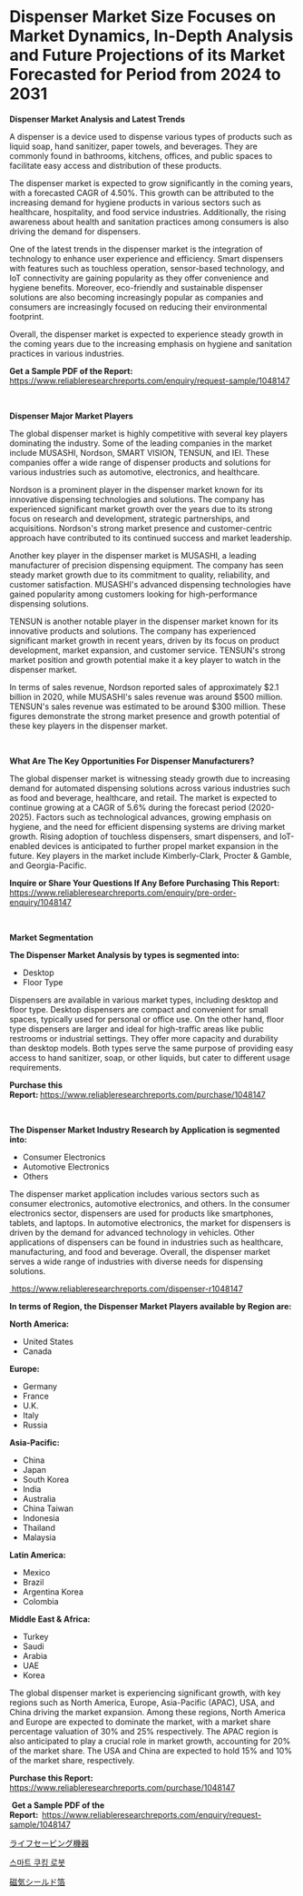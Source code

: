 <p><h1>Dispenser Market Size Focuses on Market Dynamics, In-Depth Analysis and Future Projections of its Market Forecasted for Period from 2024 to 2031</h1></p><p><strong>Dispenser Market Analysis and Latest Trends</strong></p>
<p><p>A dispenser is a device used to dispense various types of products such as liquid soap, hand sanitizer, paper towels, and beverages. They are commonly found in bathrooms, kitchens, offices, and public spaces to facilitate easy access and distribution of these products.</p><p>The dispenser market is expected to grow significantly in the coming years, with a forecasted CAGR of 4.50%. This growth can be attributed to the increasing demand for hygiene products in various sectors such as healthcare, hospitality, and food service industries. Additionally, the rising awareness about health and sanitation practices among consumers is also driving the demand for dispensers.</p><p>One of the latest trends in the dispenser market is the integration of technology to enhance user experience and efficiency. Smart dispensers with features such as touchless operation, sensor-based technology, and IoT connectivity are gaining popularity as they offer convenience and hygiene benefits. Moreover, eco-friendly and sustainable dispenser solutions are also becoming increasingly popular as companies and consumers are increasingly focused on reducing their environmental footprint.</p><p>Overall, the dispenser market is expected to experience steady growth in the coming years due to the increasing emphasis on hygiene and sanitation practices in various industries.</p></p>
<p><strong>Get a Sample PDF of the Report:&nbsp;</strong> <a href="https://www.reliableresearchreports.com/enquiry/request-sample/1048147">https://www.reliableresearchreports.com/enquiry/request-sample/1048147</a></p>
<p>&nbsp;</p>
<p><strong>Dispenser Major Market Players</strong></p>
<p><p>The global dispenser market is highly competitive with several key players dominating the industry. Some of the leading companies in the market include MUSASHI, Nordson, SMART VISION, TENSUN, and IEI. These companies offer a wide range of dispenser products and solutions for various industries such as automotive, electronics, and healthcare.</p><p>Nordson is a prominent player in the dispenser market known for its innovative dispensing technologies and solutions. The company has experienced significant market growth over the years due to its strong focus on research and development, strategic partnerships, and acquisitions. Nordson's strong market presence and customer-centric approach have contributed to its continued success and market leadership.</p><p>Another key player in the dispenser market is MUSASHI, a leading manufacturer of precision dispensing equipment. The company has seen steady market growth due to its commitment to quality, reliability, and customer satisfaction. MUSASHI's advanced dispensing technologies have gained popularity among customers looking for high-performance dispensing solutions.</p><p>TENSUN is another notable player in the dispenser market known for its innovative products and solutions. The company has experienced significant market growth in recent years, driven by its focus on product development, market expansion, and customer service. TENSUN's strong market position and growth potential make it a key player to watch in the dispenser market.</p><p>In terms of sales revenue, Nordson reported sales of approximately $2.1 billion in 2020, while MUSASHI's sales revenue was around $500 million. TENSUN's sales revenue was estimated to be around $300 million. These figures demonstrate the strong market presence and growth potential of these key players in the dispenser market.</p></p>
<p>&nbsp;</p>
<p><strong>What Are The Key Opportunities For Dispenser Manufacturers?</strong></p>
<p><p>The global dispenser market is witnessing steady growth due to increasing demand for automated dispensing solutions across various industries such as food and beverage, healthcare, and retail. The market is expected to continue growing at a CAGR of 5.6% during the forecast period (2020-2025). Factors such as technological advances, growing emphasis on hygiene, and the need for efficient dispensing systems are driving market growth. Rising adoption of touchless dispensers, smart dispensers, and IoT-enabled devices is anticipated to further propel market expansion in the future. Key players in the market include Kimberly-Clark, Procter & Gamble, and Georgia-Pacific.</p></p>
<p><strong>Inquire or Share Your Questions If Any Before Purchasing This Report:</strong> <a href="https://www.reliableresearchreports.com/enquiry/pre-order-enquiry/1048147">https://www.reliableresearchreports.com/enquiry/pre-order-enquiry/1048147</a></p>
<p>&nbsp;</p>
<p><strong>Market Segmentation</strong></p>
<p><strong>The Dispenser Market Analysis by types is segmented into:</strong></p>
<p><ul><li>Desktop</li><li>Floor Type</li></ul></p>
<p><p>Dispensers are available in various market types, including desktop and floor type. Desktop dispensers are compact and convenient for small spaces, typically used for personal or office use. On the other hand, floor type dispensers are larger and ideal for high-traffic areas like public restrooms or industrial settings. They offer more capacity and durability than desktop models. Both types serve the same purpose of providing easy access to hand sanitizer, soap, or other liquids, but cater to different usage requirements.</p></p>
<p><strong>Purchase this Report:&nbsp;</strong><a href="https://www.reliableresearchreports.com/purchase/1048147">https://www.reliableresearchreports.com/purchase/1048147</a></p>
<p>&nbsp;</p>
<p><strong>The Dispenser Market Industry Research by Application is segmented into:</strong></p>
<p><ul><li>Consumer Electronics</li><li>Automotive Electronics</li><li>Others</li></ul></p>
<p><p>The dispenser market application includes various sectors such as consumer electronics, automotive electronics, and others. In the consumer electronics sector, dispensers are used for products like smartphones, tablets, and laptops. In automotive electronics, the market for dispensers is driven by the demand for advanced technology in vehicles. Other applications of dispensers can be found in industries such as healthcare, manufacturing, and food and beverage. Overall, the dispenser market serves a wide range of industries with diverse needs for dispensing solutions.</p></p>
<p><a href="https://www.reliableresearchreports.com/dispenser-r1048147">&nbsp;https://www.reliableresearchreports.com/dispenser-r1048147</a></p>
<p><strong>In terms of Region, the Dispenser Market Players available by Region are:</strong></p>
<p>
    <p> <strong> North America: </strong>
        <ul>
            <li>United States</li>
            <li>Canada</li>
        </ul>
        </p> 
    <p> <strong> Europe: </strong>
        <ul>
            <li>Germany</li>
            <li>France</li>
            <li>U.K.</li>
            <li>Italy</li>
            <li>Russia</li>
        </ul>
        </p> 
    <p> <strong> Asia-Pacific: </strong>
        <ul>
            <li>China</li>
            <li>Japan</li>
            <li>South Korea</li>
            <li>India</li>
            <li>Australia</li>
            <li>China Taiwan</li>
            <li>Indonesia</li>
            <li>Thailand</li>
            <li>Malaysia</li>
        </ul>
        </p> 
    <p> <strong> Latin America: </strong>
        <ul>
            <li>Mexico</li>
            <li>Brazil</li>
            <li>Argentina Korea</li>
            <li>Colombia</li>
        </ul>
        </p> 
    <p> <strong> Middle East & Africa: </strong>
        <ul>
            <li>Turkey</li>
            <li>Saudi</li>
            <li>Arabia</li>
            <li>UAE</li>
            <li>Korea</li>
        </ul>
    </p>
    </p>
<p><p>The global dispenser market is experiencing significant growth, with key regions such as North America, Europe, Asia-Pacific (APAC), USA, and China driving the market expansion. Among these regions, North America and Europe are expected to dominate the market, with a market share percentage valuation of 30% and 25% respectively. The APAC region is also anticipated to play a crucial role in market growth, accounting for 20% of the market share. The USA and China are expected to hold 15% and 10% of the market share, respectively.</p></p>
<p><strong>Purchase this Report: </strong><a href="https://www.reliableresearchreports.com/purchase/1048147">https://www.reliableresearchreports.com/purchase/1048147</a></p>
<p>&nbsp;<strong>Get a Sample PDF of the Report:&nbsp;&nbsp;</strong><a href="https://www.reliableresearchreports.com/enquiry/request-sample/1048147">https://www.reliableresearchreports.com/enquiry/request-sample/1048147</a></p>
<p><strong></strong></p>
<p><p><a href="https://medium.com/@cierrahayes94/%E7%94%9F%E6%B4%BB%E6%95%91%E5%8A%A9%E6%A9%9F%E5%99%A8%E5%B8%82%E5%A0%B4-%E5%B8%82%E5%A0%B4%E3%82%B7%E3%82%A7%E3%82%A2-%E5%B8%82%E5%A0%B4%E5%8B%95%E5%90%91-%E3%81%9D%E3%81%97%E3%81%A6%E5%B0%86%E6%9D%A5%E3%81%AE%E6%88%90%E9%95%B7%E3%82%92%E6%8E%A2%E3%82%8B-6a4510a0107d">ライフセービング機器</a></p><p><a href="https://medium.com/@jodyomenick905/%EC%A7%80%EB%8A%A5%ED%98%95-%EC%9A%94%EB%A6%AC-%EB%A1%9C%EB%B4%87-%EC%8B%9C%EC%9E%A5-%EC%A0%90%EC%9C%A0%EC%9C%A8-%EB%B3%80%ED%99%94-%EB%B0%8F-%EC%8B%9C%EC%9E%A5-%EC%84%B1%EC%9E%A5-%ED%8A%B8%EB%A0%8C%EB%93%9C-2024-2031-328b968b7844">스마트 쿠킹 로봇</a></p><p><a href="https://medium.com/@mookiesville/%E7%A3%81%E6%B0%97%E9%81%AE%E8%94%BD%E7%AE%94%E5%B8%82%E5%A0%B4%E8%A6%8F%E6%A8%A1%E3%81%A8%E5%B8%82%E5%A0%B4%E5%8B%95%E5%90%91-%E5%AE%8C%E5%85%A8%E3%81%AA%E7%94%A3%E6%A5%AD%E6%A6%82%E8%A6%81-2024%E5%B9%B4%E3%81%8B%E3%82%892031%E5%B9%B4%E3%81%BE%E3%81%A7-bb9fe0a51e82">磁気シールド箔</a></p></p>